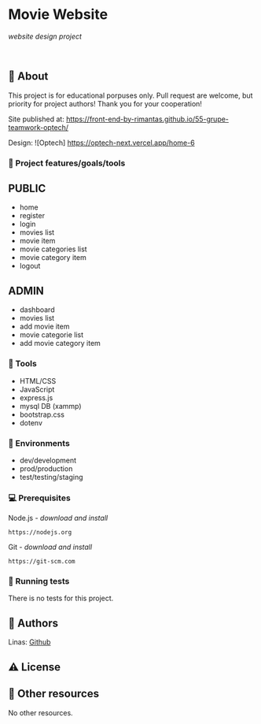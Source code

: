 
# Movie Website

_website design project_

<br>

## 🌟 About

This project is for educational porpuses only. Pull request are welcome, but priority for project authors! Thank you for your cooperation!

Site published at: https://front-end-by-rimantas.github.io/55-grupe-teamwork-optech/

Design: ![Optech] https://optech-next.vercel.app/home-6

### 🎯 Project features/goals/tools

## PUBLIC

-   home
-   register
-   login
-   movies list
-   movie item
-   movie categories list
-   movie category item
-   logout

## ADMIN

-   dashboard
-   movies list
-   add movie item
-   movie categorie list
-   add movie category item


### 🧰 Tools
-   HTML/CSS
-   JavaScript
-   express.js
-   mysql DB (xammp)
-   bootstrap.css
-   dotenv

### 🏃 Environments

-   dev/development
-   prod/production
-   test/testing/staging

### 💻 Prerequisites

Node.js - _download and install_

```
https://nodejs.org
```

Git - _download and install_

```
https://git-scm.com
```

### 🧪 Running tests

There is no tests for this project.

## 🎅 Authors

Linas: [Github](https://github.com/KetleriusLinas)


## ⚠️ License


## 🔗 Other resources

No other resources.

